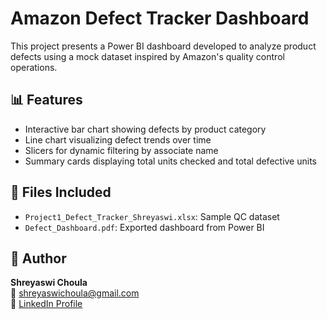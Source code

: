 # Amazon Defect Tracker Dashboard

This project presents a Power BI dashboard developed to analyze product defects using a mock dataset inspired by Amazon's quality control operations.

## 📊 Features

- Interactive bar chart showing defects by product category
- Line chart visualizing defect trends over time
- Slicers for dynamic filtering by associate name
- Summary cards displaying total units checked and total defective units

## 📁 Files Included

- `Project1_Defect_Tracker_Shreyaswi.xlsx`: Sample QC dataset
- `Defect_Dashboard.pdf`: Exported dashboard from Power BI

## 🔗 Author

**Shreyaswi Choula**  
📧 [shreyaswichoula@gmail.com](mailto:shreyaswichoula@gmail.com)  
🔗 [LinkedIn Profile](https://www.linkedin.com/in/shreyaswi-ch)



